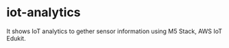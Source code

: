 # iot-analytics
It shows IoT analytics to gether sensor information using M5 Stack, AWS IoT Edukit.
